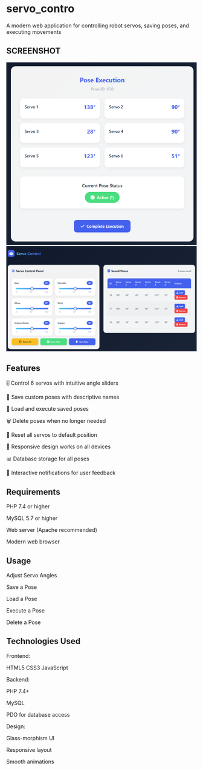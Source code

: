 # servo_contro
A modern web application for controlling robot servos, saving poses, and executing movements

## SCREENSHOT
![servo_control](exe_img.png) ![servo_control](control_img.png)

## Features
🎚️ Control 6 servos with intuitive angle sliders

💾 Save custom poses with descriptive names

🔄 Load and execute saved poses

🗑️ Delete poses when no longer needed

🔄 Reset all servos to default position

📱 Responsive design works on all devices

📊 Database storage for all poses

🔔 Interactive notifications for user feedback


## Requirements
PHP 7.4 or higher

MySQL 5.7 or higher

Web server (Apache recommended)

Modern web browser


## Usage
Adjust Servo Angles

Save a Pose

Load a Pose

Execute a Pose

Delete a Pose

## Technologies Used
Frontend:

HTML5
CSS3 
JavaScript 

Backend:

PHP 7.4+

MySQL

PDO for database access

Design:

Glass-morphism UI

Responsive layout

Smooth animations
